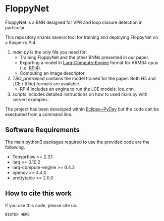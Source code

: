 # FloppyNet
 FloppyNet is a BNN designed for VPR and loop closure detection in particular.
 
This repository shares several tool for training and deploying FloppyNet on a Rasperry PI4.

1. *main.py* is the only file you need for:
    *  Training FloppyNet and the other BNNs presented in our paper.
    *  Exporting a model in [Larq-Compute-Engine](https://docs.larq.dev/compute-engine/) format for ARM64 cpus (i.e. [RPI4](https://www.raspberrypi.com/products/raspberry-pi-4-model-b/specifications/)).  
    *  Computing an image descriptor
2. *TRO_pretrained* contains the model trained for the paper. Both H5 and LCE (.tflite) formats are available.
    * RPI4 includes an engine to run the LCE models: lce_cnn
3. *scripts* includes detailed instructions on how to used main.py with serverl examples.

The project has been developed within [Eclipse+PyDev](https://www.pydev.org/) but the code can be exectuded from a command line.

## Software Requirements

The main python3 packages required to use the provided code are the following.

* Tensorflow >= 2.3.1
* larq >= 0.10.2
* larq-compute-engine >= 0.4.3
* opencv >= 4.4.0
* prettytable >= 2.0.0

## How to cite this work
If you use this code, please cite us:

`BIBTEX HERE`

